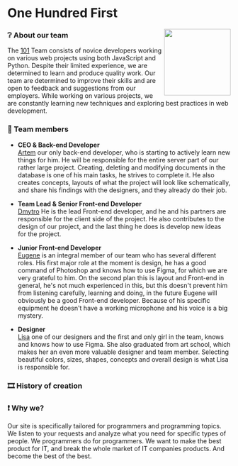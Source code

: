 # One Hundred First
<img src="https://cdn.discordapp.com/attachments/1089621536576655493/1089621571737485413/101_logo.png" width="150px" align="right">

### ❔ About our team
The [101](https://github.com/zaa4eemWS) Team consists of novice developers working on various web projects using both JavaScript and Python. Despite their limited experience, we are determined to learn and produce quality work. Our team are determined to improve their skills and are open to feedback and suggestions from our employers. While working on various projects, we are constantly learning new techniques and exploring best practices in web development.


### 👥 Team members

- <b>CEO & Back-end Developer</b><br>
[Artem](https://github.com/zaa4eem) our only back-end developer, who is starting to actively learn new things for him. He will be responsible for the entire server part of our rather large project. Creating, deleting and modifying documents in the database is one of his main tasks, he strives to complete it. He also creates concepts, layouts of what the project will look like schematically, and share his findings with the designers, and they already do their job.

- <b>Team Lead & Senior Front-end Developer</b><br>
[Dmytro](https://github.com/chyVacheck) He is the lead Front-end developer, and he and his partners are responsible for the client side of the project. He also contributes to the design of our project, and the last thing he does is develop new ideas for the project.

- <b>Junior Front-end Developer</b><br>
[Eugene](https://github.com/hxrizxnqq) is an integral member of our team who has several different roles. His first major role at the moment is design, he has a good command of Photoshop and knows how to use Figma, for which we are very grateful to him. On the second plan this is layout and Front-end in general, he's not much experienced in this, but this doesn't prevent him from listening carefully, learning and doing, in the future Eugene will obviously be a good Front-end developer. Because of his specific equipment he doesn't have a working microphone and his voice is a big mystery.

- <b>Designer</b><br>
[Lisa](https://github.com/lolligrom) one of our designers and the first and only girl in the team, knows and knows how to use Figma. She also graduated from art school, which makes her an even more valuable designer and team member. Selecting beautiful colors, sizes, shapes, concepts and overall design is what Lisa is responsible for.


### 🎞 History of creation



### ❗ Why we?
Our site is specifically tailored for programmers and programming topics. We listen to your requests and analyze what you need for specific types of people. We programmers do for programmers. We want to make the best product for IT, and break the whole market of IT companies products. And become the best of the best.
